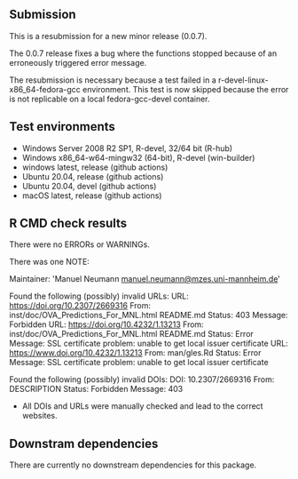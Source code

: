 ## Submission

This is a resubmission for a new minor release (0.0.7).

The 0.0.7 release fixes a bug where the functions stopped because of an erroneously 
triggered error message.

The resubmission is necessary because a test failed in a 
r-devel-linux-x86_64-fedora-gcc environment. This test is now skipped because 
the error is not replicable on a local fedora-gcc-devel container.


## Test environments

* Windows Server 2008 R2 SP1, R-devel, 32/64 bit (R-hub)
* Windows x86_64-w64-mingw32 (64-bit), R-devel (win-builder)
* windows latest, release (github actions)
* Ubuntu 20.04, release (github actions)
* Ubuntu 20.04, devel (github actions)
* macOS latest, release (github actions)


## R CMD check results
There were no ERRORs or WARNINGs.

There was one NOTE:

Maintainer: 'Manuel Neumann <manuel.neumann@mzes.uni-mannheim.de>'

Found the following (possibly) invalid URLs:
  URL: https://doi.org/10.2307/2669316
    From: inst/doc/OVA_Predictions_For_MNL.html
          README.md
    Status: 403
    Message: Forbidden
  URL: https://doi.org/10.4232/1.13213
    From: inst/doc/OVA_Predictions_For_MNL.html
          README.md
    Status: Error
    Message: SSL certificate problem: unable to get local issuer certificate
  URL: https://www.doi.org/10.4232/1.13213
    From: man/gles.Rd
    Status: Error
    Message: SSL certificate problem: unable to get local issuer certificate

Found the following (possibly) invalid DOIs:
  DOI: 10.2307/2669316
    From: DESCRIPTION
    Status: Forbidden
    Message: 403
    
* All DOIs and URLs were manually checked and lead to the correct websites.


## Downstram dependencies
There are currently no downstream dependencies for this package.

